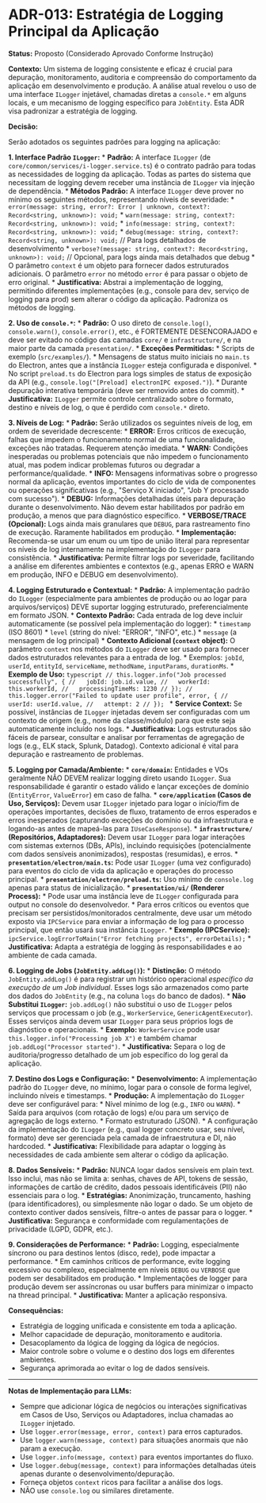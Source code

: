# ADR-013: Estratégia de Logging Principal da Aplicação

**Status:** Proposto (Considerado Aprovado Conforme Instrução)

**Contexto:**
Um sistema de logging consistente e eficaz é crucial para depuração, monitoramento, auditoria e compreensão do comportamento da aplicação em desenvolvimento e produção. A análise atual revelou o uso de uma interface `ILogger` injetável, chamadas diretas a `console.*` em alguns locais, e um mecanismo de logging específico para `JobEntity`. Esta ADR visa padronizar a estratégia de logging.

**Decisão:**

Serão adotados os seguintes padrões para logging na aplicação:

**1. Interface Padrão `ILogger`:**
    *   **Padrão:** A interface `ILogger` (de `core/common/services/i-logger.service.ts`) é o contrato padrão para todas as necessidades de logging da aplicação. Todas as partes do sistema que necessitam de logging devem receber uma instância de `ILogger` via injeção de dependência.
    *   **Métodos Padrão:** A interface `ILogger` deve prover no mínimo os seguintes métodos, representando níveis de severidade:
        *   `error(message: string, error?: Error | unknown, context?: Record<string, unknown>): void;`
        *   `warn(message: string, context?: Record<string, unknown>): void;`
        *   `info(message: string, context?: Record<string, unknown>): void;`
        *   `debug(message: string, context?: Record<string, unknown>): void;` // Para logs detalhados de desenvolvimento
        *   `verbose?(message: string, context?: Record<string, unknown>): void;` // Opcional, para logs ainda mais detalhados que debug
    *   O parâmetro `context` é um objeto para fornecer dados estruturados adicionais. O parâmetro `error` no método `error` é para passar o objeto de erro original.
    *   **Justificativa:** Abstrai a implementação de logging, permitindo diferentes implementações (e.g., console para dev, serviço de logging para prod) sem alterar o código da aplicação. Padroniza os métodos de logging.

**2. Uso de `console.*`:**
    *   **Padrão:** O uso direto de `console.log()`, `console.warn()`, `console.error()`, etc., é FORTEMENTE DESENCORAJADO e deve ser evitado no código das camadas `core/` e `infrastructure/`, e na maior parte da camada `presentation/`.
    *   **Exceções Permitidas:**
        *   Scripts de exemplo (`src/examples/`).
        *   Mensagens de status muito iniciais no `main.ts` do Electron, antes que a instância `ILogger` esteja configurada e disponível.
        *   No script `preload.ts` do Electron para logs simples de status de exposição da API (e.g., `console.log("[Preload] electronIPC exposed.")`).
        *   Durante depuração interativa temporária (deve ser removido antes do commit).
    *   **Justificativa:** `ILogger` permite controle centralizado sobre o formato, destino e níveis de log, o que é perdido com `console.*` direto.

**3. Níveis de Log:**
    *   **Padrão:** Serão utilizados os seguintes níveis de log, em ordem de severidade decrescente:
        *   **ERROR:** Erros críticos de execução, falhas que impedem o funcionamento normal de uma funcionalidade, exceções não tratadas. Requerem atenção imediata.
        *   **WARN:** Condições inesperadas ou problemas potenciais que não impedem o funcionamento atual, mas podem indicar problemas futuros ou degradar a performance/qualidade.
        *   **INFO:** Mensagens informativas sobre o progresso normal da aplicação, eventos importantes do ciclo de vida de componentes ou operações significativas (e.g., "Serviço X iniciado", "Job Y processado com sucesso").
        *   **DEBUG:** Informações detalhadas úteis para depuração durante o desenvolvimento. Não devem estar habilitados por padrão em produção, a menos que para diagnóstico específico.
        *   **VERBOSE/TRACE (Opcional):** Logs ainda mais granulares que `DEBUG`, para rastreamento fino de execução. Raramente habilitados em produção.
    *   **Implementação:** Recomenda-se usar um enum ou um tipo de união literal para representar os níveis de log internamente na implementação do `ILogger` para consistência.
    *   **Justificativa:** Permite filtrar logs por severidade, facilitando a análise em diferentes ambientes e contextos (e.g., apenas ERRO e WARN em produção, INFO e DEBUG em desenvolvimento).

**4. Logging Estruturado e Contextual:**
    *   **Padrão:** A implementação padrão do `ILogger` (especialmente para ambientes de produção ou ao logar para arquivos/serviços) DEVE suportar logging estruturado, preferencialmente em formato JSON.
    *   **Contexto Padrão:** Cada entrada de log deve incluir automaticamente (se possível pela implementação do logger):
        *   `timestamp` (ISO 8601)
        *   `level` (string do nível: "ERROR", "INFO", etc.)
        *   `message` (a mensagem de log principal)
    *   **Contexto Adicional (`context` object):** O parâmetro `context` nos métodos do `ILogger` deve ser usado para fornecer dados estruturados relevantes para a entrada de log.
        *   Exemplos: `jobId`, `userId`, `entityId`, `serviceName`, `methodName`, `inputParams`, `durationMs`.
        *   **Exemplo de Uso:**
            ```typescript
            // this.logger.info("Job processed successfully", {
            //   jobId: job.id.value,
            //   workerId: this.workerId,
            //   processingTimeMs: 1230
            // });
            // this.logger.error("Failed to update user profile", error, {
            //   userId: userId.value,
            //   attempt: 2
            // });
            ```
    *   **Service Context:** Se possível, instâncias de `ILogger` injetadas devem ser configuradas com um contexto de origem (e.g., nome da classe/módulo) para que este seja automaticamente incluído nos logs.
    *   **Justificativa:** Logs estruturados são fáceis de parsear, consultar e analisar por ferramentas de agregação de logs (e.g., ELK stack, Splunk, Datadog). Contexto adicional é vital para depuração e rastreamento de problemas.

**5. Logging por Camada/Ambiente:**
    *   **`core/domain`:** Entidades e VOs geralmente NÃO DEVEM realizar logging direto usando `ILogger`. Sua responsabilidade é garantir o estado válido e lançar exceções de domínio (`EntityError`, `ValueError`) em caso de falha.
    *   **`core/application` (Casos de Uso, Serviços):** Devem usar `ILogger` injetado para logar o início/fim de operações importantes, decisões de fluxo, tratamento de erros esperados e erros inesperados (capturando exceções do domínio ou da infraestrutura e logando-as antes de mapeá-las para `IUseCaseResponse`).
    *   **`infrastructure/` (Repositórios, Adaptadores):** Devem usar `ILogger` para logar interações com sistemas externos (DBs, APIs), incluindo requisições (potencialmente com dados sensíveis anonimizados), respostas (resumidas), e erros.
    *   **`presentation/electron/main.ts`:** Pode usar `ILogger` (uma vez configurado) para eventos do ciclo de vida da aplicação e operações do processo principal.
    *   **`presentation/electron/preload.ts`:** Uso mínimo de `console.log` apenas para status de inicialização.
    *   **`presentation/ui/` (Renderer Process):**
        *   Pode usar uma instância leve de `ILogger` configurada para output no console do desenvolvedor.
        *   Para erros críticos ou eventos que precisam ser persistidos/monitorados centralmente, deve usar um método exposto via `IPCService` para enviar a informação de log para o processo principal, que então usará sua instância `ILogger`.
        *   **Exemplo (IPCService):** `ipcService.logErrorToMain("Error fetching projects", errorDetails);`
    *   **Justificativa:** Adapta a estratégia de logging às responsabilidades e ao ambiente de cada camada.

**6. Logging de Jobs (`JobEntity.addLog()`):**
    *   **Distinção:** O método `JobEntity.addLog()` é para registrar um histórico operacional *específico da execução de um Job individual*. Esses logs são armazenados como parte dos dados do `JobEntity` (e.g., na coluna `logs` do banco de dados).
    *   **Não Substitui `ILogger`:** `job.addLog()` não substitui o uso de `ILogger` pelos serviços que processam o job (e.g., `WorkerService`, `GenericAgentExecutor`). Esses serviços ainda devem usar `ILogger` para seus próprios logs de diagnóstico e operacionais.
    *   **Exemplo:** `WorkerService` pode usar `this.logger.info("Processing job X")` e também chamar `job.addLog("Processor started")`.
    *   **Justificativa:** Separa o log de auditoria/progresso detalhado de um job específico do log geral da aplicação.

**7. Destino dos Logs e Configuração:**
    *   **Desenvolvimento:** A implementação padrão do `ILogger` deve, no mínimo, logar para o console de forma legível, incluindo níveis e timestamps.
    *   **Produção:** A implementação do `ILogger` deve ser configurável para:
        *   Nível mínimo de log (e.g., `INFO` ou `WARN`).
        *   Saída para arquivos (com rotação de logs) e/ou para um serviço de agregação de logs externo.
        *   Formato estruturado (JSON).
    *   A configuração da implementação do `ILogger` (e.g., qual logger concreto usar, seu nível, formato) deve ser gerenciada pela camada de infraestrutura e DI, não hardcoded.
    *   **Justificativa:** Flexibilidade para adaptar o logging às necessidades de cada ambiente sem alterar o código da aplicação.

**8. Dados Sensíveis:**
    *   **Padrão:** NUNCA logar dados sensíveis em plain text. Isso inclui, mas não se limita a: senhas, chaves de API, tokens de sessão, informações de cartão de crédito, dados pessoais identificáveis (PII) não essenciais para o log.
    *   **Estratégias:** Anonimização, truncamento, hashing (para identificadores), ou simplesmente não logar o dado. Se um objeto de contexto contiver dados sensíveis, filtre-o antes de passar para o logger.
    *   **Justificativa:** Segurança e conformidade com regulamentações de privacidade (LGPD, GDPR, etc.).

**9. Considerações de Performance:**
    *   **Padrão:** Logging, especialmente síncrono ou para destinos lentos (disco, rede), pode impactar a performance.
    *   Em caminhos críticos de performance, evite logging excessivo ou complexo, especialmente em níveis `DEBUG` ou `VERBOSE` que podem ser desabilitados em produção.
    *   Implementações de logger para produção devem ser assíncronas ou usar buffers para minimizar o impacto na thread principal.
    *   **Justificativa:** Manter a aplicação responsiva.

**Consequências:**
*   Estratégia de logging unificada e consistente em toda a aplicação.
*   Melhor capacidade de depuração, monitoramento e auditoria.
*   Desacoplamento da lógica de logging da lógica de negócios.
*   Maior controle sobre o volume e o destino dos logs em diferentes ambientes.
*   Segurança aprimorada ao evitar o log de dados sensíveis.

---
**Notas de Implementação para LLMs:**
*   Sempre que adicionar lógica de negócios ou interações significativas em Casos de Uso, Serviços ou Adaptadores, inclua chamadas ao `ILogger` injetado.
*   Use `logger.error(message, error, context)` para erros capturados.
*   Use `logger.warn(message, context)` para situações anormais que não param a execução.
*   Use `logger.info(message, context)` para eventos importantes do fluxo.
*   Use `logger.debug(message, context)` para informações detalhadas úteis apenas durante o desenvolvimento/depuração.
*   Forneça objetos `context` ricos para facilitar a análise dos logs.
*   NÃO use `console.log` ou similares diretamente.
